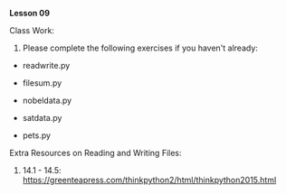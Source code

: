 **Lesson 09**

Class Work:

1. Please complete the following exercises if you haven't already:

- readwrite.py

- filesum.py

- nobeldata.py

- satdata.py

- pets.py

Extra Resources on Reading and Writing Files:

1. 14.1 - 14.5: https://greenteapress.com/thinkpython2/html/thinkpython2015.html
